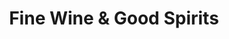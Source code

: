---
title: "Fine Wine & Good Spirits"
url: /pottsville/fine-wine-and-good-spirits/
shop: alcohol
---